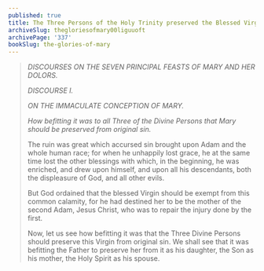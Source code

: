 ```yaml
---
published: true
title: The Three Persons of the Holy Trinity preserved the Blessed Virgin from All Sin
archiveSlug: thegloriesofmary00liguuoft
archivePage: '337'
bookSlug: the-glories-of-mary
---
```


> *DISCOURSES ON THE SEVEN PRINCIPAL FEASTS OF MARY AND HER DOLORS.*
>
> *DISCOURSE I.*
>
> *ON THE IMMACULATE CONCEPTION OF MARY.*
>
> *How befitting it was to all Three of the Divine Persons that Mary should be preserved from original sin.*
>
> The ruin was great which accursed sin brought upon Adam and the whole human race; for when he unhappily lost grace, he at the same time lost the other blessings with which, in the beginning, he was enriched, and drew upon himself, and upon all his descendants, both the displeasure of God, and all other evils.
>
> But God ordained that the blessed Virgin should be exempt from this common calamity, for he had destined her to be the mother of the second Adam, Jesus Christ, who was to repair the injury done by the first.
>
> Now, let us see how befitting it was that the Three Divine Persons should preserve this Virgin from original sin. We shall see that it was befitting the Father to preserve her from it as his daughter, the Son as his mother, the Holy Spirit as his spouse.
